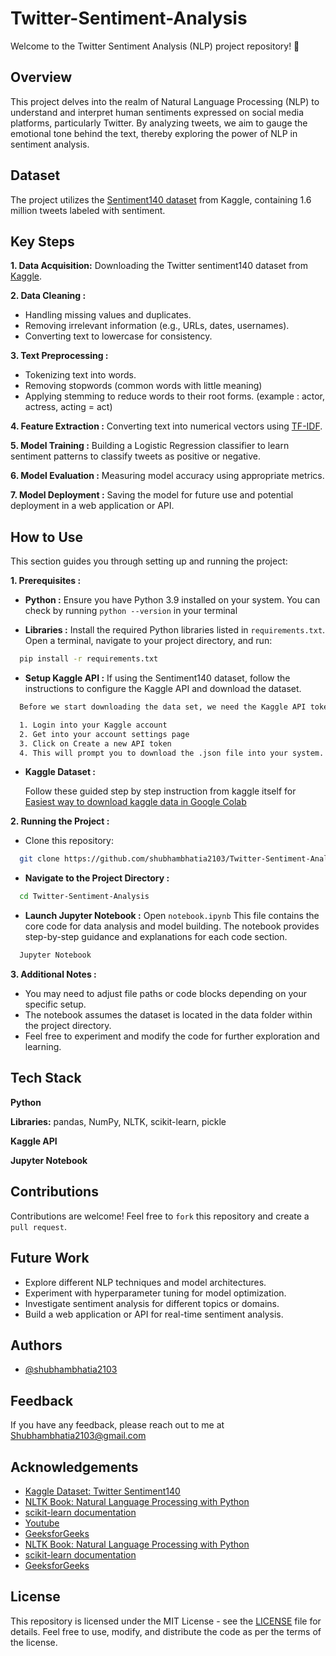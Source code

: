 
# Twitter-Sentiment-Analysis

Welcome to the Twitter Sentiment Analysis (NLP) project repository! 🌟

## Overview

This project delves into the realm of Natural Language Processing (NLP) to understand and interpret human sentiments expressed on social media platforms, particularly Twitter. By analyzing tweets, we aim to gauge the emotional tone behind the text, thereby exploring the power of NLP in sentiment analysis.

## Dataset

The project utilizes the [Sentiment140 dataset](https://www.kaggle.com/datasets/kazanova/sentiment140?resource=download) from Kaggle, containing 1.6 million tweets labeled with sentiment.

## Key Steps

**1. Data Acquisition:** Downloading the Twitter sentiment140 dataset from [Kaggle](https://www.kaggle.com/).

**2. Data Cleaning :** 
- Handling missing values and duplicates.
- Removing irrelevant information (e.g., URLs, dates, usernames).
- Converting text to lowercase for consistency.

**3. Text Preprocessing :** 
- Tokenizing text into words.
- Removing stopwords (common words with little meaning)
- Applying stemming to reduce words to their root forms. (example : actor, actress, acting = act)

**4. Feature Extraction :** Converting text into numerical vectors using  [TF-IDF](https://www.geeksforgeeks.org/understanding-tf-idf-term-frequency-inverse-document-frequency/).

**5. Model Training :** Building a Logistic Regression classifier to learn sentiment patterns to classify tweets as positive or negative.

**6. Model Evaluation :**  Measuring model accuracy using appropriate metrics.

**7. Model Deployment :** Saving the model for future use and potential deployment in a web application or API.


## How to Use

This section guides you through setting up and running the project:

**1. Prerequisites :**

- **Python :** Ensure you have Python 3.9 installed on your system. You can check by running `python --version` in your terminal


- **Libraries :** Install the required Python libraries listed in `requirements.txt`. Open a terminal, navigate to your project directory, and run:

```bash
  pip install -r requirements.txt
```
- **Setup Kaggle API :** If using the Sentiment140 dataset, follow the instructions to configure the Kaggle API and download the dataset.

```bash
  Before we start downloading the data set, we need the Kaggle API token. To get that

  1. Login into your Kaggle account
  2. Get into your account settings page
  3. Click on Create a new API token
  4. This will prompt you to download the .json file into your system. Save the file, and  we will use it in the next step.
```
- **Kaggle Dataset :**

  Follow these guided step by step instruction from kaggle itself for [Easiest way to download kaggle data in Google Colab](https://www.kaggle.com/discussions/general/74235)


**2. Running the Project :**
- Clone this repository:
```bash
  git clone https://github.com/shubhambhatia2103/Twitter-Sentiment-Analysis.git
```

- **Navigate to the Project Directory :**
```bash
  cd Twitter-Sentiment-Analysis
```

- **Launch Jupyter Notebook :** Open `notebook.ipynb` This file contains the core code for data analysis and model building. The notebook provides step-by-step guidance and explanations for each code section.
```bash
  Jupyter Notebook
```

**3. Additional Notes :**

- You may need to adjust file paths or code blocks depending on your specific setup.
- The notebook assumes the dataset is located in the data folder within the project directory.
- Feel free to experiment and modify the code for further exploration and learning.
## Tech Stack

**Python** 

**Libraries:** pandas, NumPy, NLTK, scikit-learn, pickle

**Kaggle API**

**Jupyter Notebook**

## Contributions

Contributions are welcome! Feel free to `fork` this repository and create a `pull request`.


## Future Work

- Explore different NLP techniques and model architectures.
- Experiment with hyperparameter tuning for model optimization.
- Investigate sentiment analysis for different topics or domains.
- Build a web application or API for real-time sentiment analysis.
## Authors

- [@shubhambhatia2103](https://www.linkedin.com/in/shubhambhatia2103/)


## Feedback

If you have any feedback, please reach out to me at Shubhambhatia2103@gmail.com


## Acknowledgements

 - [Kaggle Dataset: Twitter Sentiment140](https://www.kaggle.com/datasets/kazanova/sentiment140)
 - [NLTK Book: Natural Language Processing with Python](https://tjzhifei.github.io/resources/NLTK.pdf)
 - [scikit-learn documentation](https://scikit-learn.org/stable/)
 - [Youtube](https://youtu.be/4YGkfAd2iXM?si=gA8Ea2s1mufVRF2f)
 - [GeeksforGeeks](https://www.geeksforgeeks.org/twitter-sentiment-analysis-using-python/)
 - [NLTK Book: Natural Language Processing with Python](https://tjzhifei.github.io/resources/NLTK.pdf)
 - [scikit-learn documentation](https://scikit-learn.org/stable/)
 - [GeeksforGeeks](https://youtu.be/4YGkfAd2iXM?si=gA8Ea2s1mufVRF2f)

## License

This repository is licensed under the MIT License - see the [LICENSE](https://github.com/shubhambhatia2103/Twitter-Sentiment-Analysis/blob/main/LICENSE) file for details. Feel free to use, modify, and distribute the code as per the terms of the license.

